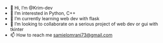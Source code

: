 - 👋 Hi, I’m @Krim-dev
- 👀 I’m interested in Python, C++
- 🌱 I’m currently learning web dev with flask 
- 💞️ I’m looking to collaborate on a serious project of web dev or gui with tkinter  
- 📫 How to reach me samielomrani73@gmail.com

<!---
Krim-dev/Krim-dev is a ✨ special ✨ repository because its `README.md` (this file) appears on your GitHub profile.
You can click the Preview link to take a look at your changes.
--->
